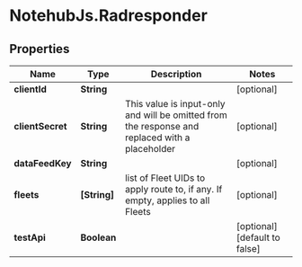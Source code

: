 # NotehubJs.Radresponder

## Properties

| Name             | Type         | Description                                                                                    | Notes                         |
| ---------------- | ------------ | ---------------------------------------------------------------------------------------------- | ----------------------------- |
| **clientId**     | **String**   |                                                                                                | [optional]                    |
| **clientSecret** | **String**   | This value is input-only and will be omitted from the response and replaced with a placeholder | [optional]                    |
| **dataFeedKey**  | **String**   |                                                                                                | [optional]                    |
| **fleets**       | **[String]** | list of Fleet UIDs to apply route to, if any. If empty, applies to all Fleets                  | [optional]                    |
| **testApi**      | **Boolean**  |                                                                                                | [optional] [default to false] |
